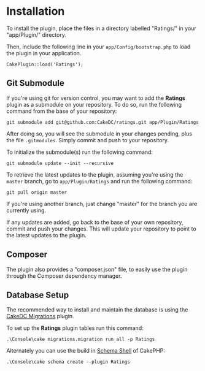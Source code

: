 Installation
============

To install the plugin, place the files in a directory labelled "Ratings/" in your "app/Plugin/" directory.

Then, include the following line in your `app/Config/bootstrap.php` to load the plugin in your application.

```
CakePlugin::load('Ratings');
```

Git Submodule
-------------

If you're using git for version control, you may want to add the **Ratings** plugin as a submodule on your repository. To do so, run the following command from the base of your repository:

```
git submodule add git@github.com:CakeDC/ratings.git app/Plugin/Ratings
```

After doing so, you will see the submodule in your changes pending, plus the file ```.gitmodules```. Simply commit and push to your repository.

To initialize the submodule(s) run the following command:

```
git submodule update --init --recursive
```

To retrieve the latest updates to the plugin, assuming you're using the ```master``` branch, go to ```app/Plugin/Ratings``` and run the following command:

```
git pull origin master
```

If you're using another branch, just change "master" for the branch you are currently using.

If any updates are added, go back to the base of your own repository, commit and push your changes. This will update your repository to point to the latest updates to the plugin.

Composer
--------

The plugin also provides a "composer.json" file, to easily use the plugin through the Composer dependency manager.

Database Setup
--------------

The recommended way to install and maintain the database is using the [CakeDC Migrations](https://github.com/cakedc/migrations) plugin.

To set up the **Ratings** plugin tables run this command:

```
.\Console\cake migrations.migration run all -p Ratings
```

Alternately you can use the build in [Schema Shell](http://book.cakephp.org/2.0/en/console-and-shells/schema-management-and-migrations.html) of CakePHP:

```
.\Console\cake schema create --plugin Ratings
```



